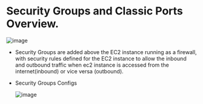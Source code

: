 # Security Groups and Classic Ports Overview.

  ![image](https://github.com/user-attachments/assets/171ba827-3977-433e-8da9-3677fadc103e)

- Security Groups are added above the EC2 instance running as a firewall, with security rules defined for the EC2 instance to allow the inbound and outbound traffic when ec2 instance is accessed from the internet(inbound) or vice versa (outbound).

- Security Groups Configs

  ![image](https://github.com/user-attachments/assets/f2fd66dd-ab96-4929-9b07-0a1f04539081)
